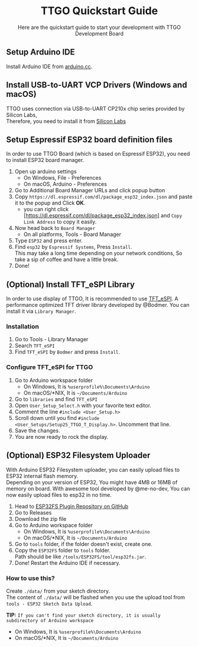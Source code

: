 <h1 align="center">TTGO Quickstart Guide</h1>
<p align="center">Here are the quickstart guide to start your development with TTGO Development Board</p>

## Setup Arduino IDE
Install Arduino IDE from [arduino.cc](https://www.arduino.cc/en/software).    

## Install USB-to-UART VCP Drivers (Windows and macOS)
TTGO uses connection via USB-to-UART CP210x chip series provided by Silicon Labs,  
Therefore, you need to install it from [Silicon Labs](https://www.silabs.com/developers/usb-to-uart-bridge-vcp-drivers#downloads)

## Setup Espressif ESP32 board definition files
In order to use TTGO Board (which is based on Espressif ESP32), you need to install ESP32 board manager.  

1. Open up arduino settings
   - On Windows, File - Preferences
   - On macOS, Arduino - Preferences
2. Go to Additional Board Manager URLs and click popup button
3. Copy `https://dl.espressif.com/dl/package_esp32_index.json` and paste it to the popup and Click **OK**.
   - you can right click [https://dl.espressif.com/dl/package_esp32_index.json] and `Copy Link Address` to copy it easily.
4. Now head back to `Board Manager`
   - On all platforms, Tools - Board Manager
5. Type `ESP32` and press enter.
6. Find `esp32` by `Espressif Systems`, Press `Install`.  
   This may take a long time depending on your network conditions, So take a sip of coffee and have a little break.
7. Done!

## (Optional) Install TFT_eSPI Library
In order to use display of TTGO, It is recommended to use [TFT_eSPI](https://github.com/Bodmer/TFT_eSPI). A performance optimized TFT driver library developed by @Bodmer.
You can install it via `Library Manager`.  

### Installation
1. Go to Tools - Library Manager
2. Search `TFT_eSPI`
3. Find `TFT_eSPI` by `Bodmer` and press `Install`.  

### Configure TFT_eSPI for TTGO
1. Go to Arduino workspace folder 
   - On Windows, It is `%userprofile%\Documents\Arduino`
   - On macOS/\*NIX, It is `~/Documents/Arduino`
2. Go to `libraries` and find `TFT_eSPI`
3. Open `User_Setup_Select.h` with your favorite text editor.
4. Comment the line `#include <User_Setup.h>`
5. Scroll down until you find `#include <User_Setups/Setup25_TTGO_T_Display.h>`. Uncomment that line.
6. Save the changes.
7. You are now ready to rock the display.

## (Optional) ESP32 Filesystem Uploader
With Arduino ESP32 Filesystem uploader, you can easily upload files to ESP32 internal flash memory.  
Depending on your version of ESP32, You might have 4MB or 16MB of memory on board.
With awesome tool developed by @me-no-dev, You can now easily upload files to esp32 in no time.

1. Head to [ESP32FS Plugin Repository on GitHub](https://github.com/me-no-dev/arduino-esp32fs-plugin)
2. Go to Releases
3. Download the zip file
4. Go to Arduino workspace folder  
   - On Windows, It is `%userprofile%\Documents\Arduino`
   - On macOS/\*NIX, It is `~/Documents/Arduino`
5. Go to `tools` folder, if the folder doesn't exist, create one.
6. Copy the `ESP32FS` folder to `tools` folder.  
   Path should be like `/tools/ESP32FS/tool/esp32fs.jar`.
7. Done! Restart the Arduino IDE if necessary.

### How to use this?
Create `./data/` from your sketch directory.  
The content of `./data/` will be flashed when you use the upload tool from `tools - ESP32 Sketch Data Upload`.  
  
**TIP:** `If you can't find your sketch directory, it is usually subdirectory of Arduino workspace`
   - On Windows, It is `%userprofile%\Documents\Arduino`
   - On macOS/\*NIX, It is `~/Documents/Arduino`
